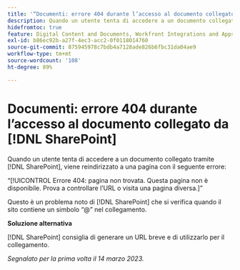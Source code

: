 ```yaml
---
title: '“Documenti: errore 404 durante l’accesso al documento collegato da SharePoint”'
description: Quando un utente tenta di accedere a un documento collegato tramite SharePoint, viene reindirizzato a una pagina con un errore 404.
hidefromtoc: true
feature: Digital Content and Documents, Workfront Integrations and Apps
exl-id: b86ec92b-a27f-4ec3-acc2-0f0118014760
source-git-commit: 875945978c7bdb4a7128ade826b6fbc31da04ae9
workflow-type: tm+mt
source-wordcount: '108'
ht-degree: 89%

---
```


# Documenti: errore 404 durante l’accesso al documento collegato da [!DNL SharePoint]

<!--Requested article. This issue is on the WF and WFP TOCs.-->

Quando un utente tenta di accedere a un documento collegato tramite [!DNL SharePoint], viene reindirizzato a una pagina con il seguente errore:

“[!UICONTROL Errore 404: pagina non trovata. Questa pagina non è disponibile. Prova a controllare l’URL o visita una pagina diversa.]”

Questo è un problema noto di [!DNL SharePoint] che si verifica quando il sito contiene un simbolo “@” nel collegamento.

**Soluzione alternativa**

[!DNL SharePoint] consiglia di generare un URL breve e di utilizzarlo per il collegamento.

_Segnalato per la prima volta il 14 marzo 2023._

